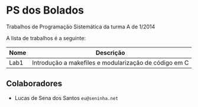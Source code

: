PS dos Bolados
==============

Trabalhos de Programação Sistemática da turma A de 1/2014

A lista de trabalhos é a seguinte:

Nome | Descrição
-----|----------
Lab1 | Introdução a makefiles e modularização de código em C

Colaboradores
-------------

- Lucas de Sena dos Santos `eu@seninha.net`
